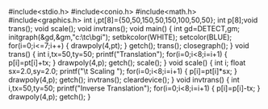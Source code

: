 #include<stdio.h>
#include<conio.h>
#include<math.h>
#include<graphics.h>
int i,pt[8]={50,50,150,50,150,100,50,50};
int p[8];void trans();
void scale();
void invtrans();
void main()
{
int gd=DETECT,gm;
initgraph(&gd,&gm,"c:\\tc\\bgi");
setbkcolor(WHITE);
setcolor(BLUE);
for(i=0;i<=7;i++)
{
drawpoly(4,pt);
}
getch();
trans();
closegraph();
}
void trans()
{
int i,tx=50,ty=50;
printf("Translation");
for(i=0;i<8;i=i+1)
{
p[i]=pt[i]+tx;
}
drawpoly(4,p);
getch();
scale();
}
void scale()
{
int i;
float sx=2.0,sy=2.0;
printf("\t Scaling ");
for(i=0;i<8;i=i+1)
{
p[i]=pt[i]*sx;
}
drawpoly(4,p);
getch();
invtrans();
cleardevice();
}
void invtrans()
{
int i,tx=50,ty=50;
printf("Inverse Translation");
for(i=0;i<8;i=i+1)
{
p[i]=p[i]-tx;
}
drawpoly(4,p);
getch();
}
